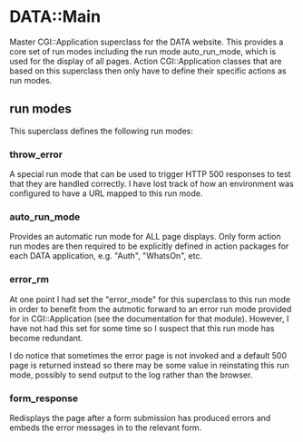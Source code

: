 # DATA::Main

Master CGI::Application superclass for the DATA website. This provides a core
set of run modes including the run mode auto\_run\_mode, which is used for the
display of all pages. Action CGI::Application classes that are based on this
superclass then only have to define their specific actions as run modes.

## run modes

This superclass defines the following run modes:

### throw\_error

A special run mode that can be used to trigger HTTP 500 responses to test that
they are handled correctly. I have lost track of how an environment was
configured to have a URL mapped to this run mode.

### auto\_run\_mode

Provides an automatic run mode for ALL page displays. Only form action run modes
are then required to be explicitly defined in action packages for each DATA
application, e.g. "Auth", "WhatsOn", etc.

### error\_rm

At one point I had set the "error\_mode" for this superclass to this run mode in
order to benefit from the autmotic forward to an error run mode provided for in
CGI::Application (see the documentation for that module). However, I have not
had this set for some time so I suspect that this run mode has become redundant.

I do notice that sometimes the error page is not invoked and a default 500 page
is returned instead so there may be some value in reinstating this run mode,
possibly to send output to the log rather than the browser.

### form\_response

Redisplays the page after a form submission has produced errors and embeds the
error messages in to the relevant form.
